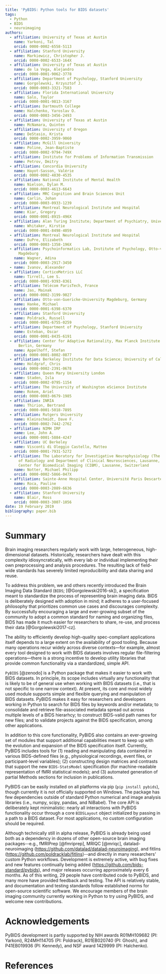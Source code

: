 ```yaml
---
title: 'PyBIDS: Python tools for BIDS datasets'
tags:
  - Python
  - BIDS
  - neuroimaging
authors:
  - affiliation: University of Texas at Austin
    name: Yarkoni, Tal
    orcid: 0000-0002-6558-5113
  - affiliation: Stanford University
    name: Markiewicz, Christopher J.
    orcid: 0000-0002-6533-164X
  - affiliation: University of Texas at Austin
    name: de la Vega, Alejandro
    orcid: 0000-0001-9062-3778
  - affiliation: Department of Psychology, Stanford University
    name: Gorgolewski, Krzysztof J.
    orcid: 0000-0003-3321-7583
  - affiliation: Florida International University
    name: Salo, Taylor
    orcid: 0000-0001-9813-3167
  - affiliation: Dartmouth College
    name: Halchenko, Yaroslav O.
    orcid: 0000-0003-3456-2493
  - affiliation: University of Texas at Austin
    name: McNamara, Quinten
  - affiliation: University of Oregon
    name: DeStasio, Krista
    orcid: 0000-0002-3959-9060
  - affiliation: McGill University
    name: Poline, Jean-Baptiste
    orcid: 0000-0002-9794-749X
  - affiliation: Institute for Problems of Information Transmission
    name: Petrov, Dmitry
  - affiliation: Concordia University
    name: Hayot-Sasson, Valérie
    orcid: 0000-0002-4830-4535
  - affiliation: National Institute of Mental Health
    name: Nielson, Dylan M.
    orcid: 0000-0003-4613-6643
  - affiliation: MRC Cognition and Brain Sciences Unit
    name: Carlin, Johan
    orcid: 0000-0003-0933-1239
  - affiliation: Montreal Neurological Institute and Hospital
    name: Kiar, Gregory
    orcid: 0000-0001-8915-496X
  - affiliation: Alan Turing Institute; Department of Psychiatry, University of Cambridge
    name: Whitaker, Kirstie
    orcid: 0000-0001-8498-4059
  - affiliation: Montreal Neurological Institute and Hospital
    name: DuPre, Elizabeth
    orcid: 0000-0003-1358-196X
  - affiliation: Psychoinformatics Lab, Institute of Psychology, Otto-von-Guericke University
      Magdeburg
    name: Wagner, Adina
    orcid: 0000-0003-2917-3450
  - name: Ivanov, Alexander
  - affiliation: CorticoMetrics LLC
    name: Tirrell, Lee S.
    orcid: 0000-0001-9393-8361
  - affiliation: Télécom ParisTech, France
    name: Jas, Mainak
    orcid: 0000-0002-3199-9027
  - affiliation: Otto-von-Guericke-University Magdeburg, Germany
    name: Hanke, Michael
    orcid: 0000-0001-6398-6370
  - affiliation: Stanford University
    name: Poldrack, Russell
    orcid: 0000-0001-6755-0259
  - affiliation: Department of Psychology, Stanford University
    name: Esteban, Oscar
    orcid: 0000-0001-8435-6191
  - affiliation: Center for Adaptive Rationality, Max Planck Institute for Human Development,
      Berlin, Germany
    name: Appelhoff, Stefan
    orcid: 0000-0001-8002-0877
  - affiliation: Berkeley Institute for Data Science; University of California at Berkeley
    name: Holdgraf, Chris
    orcid: 0000-0002-2391-0678
  - affiliation: Queen Mary University London
    name: Staden, Isla
    orcid: 0000-0002-0795-1154
  - affiliation: The University of Washington eScience Institute
    name: Rokem, Ariel
    orcid: 0000-0003-0679-1985
  - affiliation: INRIA
    name: Thirion, Bertrand
    orcid: 0000-0001-5018-7895
  - affiliation: Rutgers University
    name: Kleinschmidt, Dave F.
    orcid: 0000-0002-7442-2762
  - affiliation: NIMH IRP
    name: Lee, John A.
    orcid: 0000-0001-5884-4247
  - affiliation: UC Berkeley
    name: Visconti di Oleggio Castello, Matteo
    orcid: 0000-0001-7931-5272
  - affiliation: The Laboratory for Investigative Neurophysiology (The LINE), Department
      of Radiology and Department of Clinical Neurosciences, Lausanne, Switzerland;
      Center for Biomedical Imaging (CIBM), Lausanne, Switzerland
    name: Notter, Michael Philipp
    orcid: 0000-0002-5866-047X
  - affiliation: Sainte-Anne Hospital Center, Université Paris Descartes
    name: Roca, Pauline
    orcid: 0000-0003-2089-6636
  - affiliation: Stanford University
    name: Blair, Ross
    orcid: 0000-0003-3007-1056
date: 19 February 2019
bibliography: paper.bib
---
```


# Summary

Brain imaging researchers regularly work with large, heterogeneous,
high-dimensional datasets. Historically, researchers have dealt with this
complexity idiosyncratically, with every lab or individual implementing their
own preprocessing and analysis procedures. The resulting lack of field-wide
standards has severely limited reproducibility and data sharing and reuse.

To address this problem, we and others recently introduced the Brain Imaging
Data Standard (``BIDS``; [@Gorgolewski2016-sk]), a specification meant to
standardize the process of representing brain imaging data. BIDS is
deliberately designed with adoption in mind; it adheres to a user-focused
philosophy that prioritizes common use cases and discourages complexity. By
successfully encouraging a large and ever-growing subset of the community to
adopt a common standard for naming and organizing files, BIDS has made it much
easier for researchers to share, re-use, and process their data
[@Gorgolewski2017-cz].

The ability to efficiently develop high-quality spec-compliant applications
itself depends to a large extent on the availability of good tooling.
Because many operations recur widely across diverse contexts—for example,
almost every tool designed to work with BIDS datasets involves regular
file-filtering operations—there is a strong incentive to develop utility
libraries that provide common functionality via a standardized, simple API.

``PyBIDS`` [@zenodo] is a Python package that makes it easier to work with BIDS
datasets. In principle, its scope includes virtually any functionality that is
likely to be of general use when working with BIDS datasets (i.e., that is not
specific to one narrow context). At present, its core and most widely used
module supports simple and flexible querying and manipulation of BIDS datasets.
PyBIDS makes it easy for researchers and developers working in Python to search
for BIDS files by keywords and/or metadata; to consolidate and retrieve
file-associated metadata spread out across multiple levels of a BIDS hierarhcy;
to construct BIDS-valid path names for new files; and to validate projects
against the BIDS specification, among other applications.

In addition to this core functionality, PyBIDS also contains an ever-growing
set of modules that support additional capabilities meant to keep up with the
evolution and expansion of the BIDS specification itself. Currently, PyBIDS
includes tools for (1) reading and manipulating data contained in various
BIDS-defined files (e.g., physiological recordings, event files, or
participant-level variables); (2) constructing design matrices and contrasts
that support the new ``BIDS-StatsModel`` specification (for machine-readable
representation of fMRI statistical models); and (3) automated generation of
partial Methods sections for inclusion in publications.

PyBIDS can be easily installed on all platforms via pip (``pip install
pybids``), though currently it is not officially supported on Windows. The
package has few dependencies outside of standard Python numerical and image
analysis libraries (i.e., numpy, scipy, pandas, and NiBabel). The core API
is deliberately kept minimalistic: nearly all interactions with PyBIDS
functionality occur through a core ``BIDSLayout`` object initialized by passing
in a path to a BIDS dataset. For most applications, no custom configuration
should be required.

Although technically still in alpha release, PyBIDS is already being used both
as a dependency in dozens of other open-source brain imaging packages--e.g.,
fMRIPrep [@fmriprep], MRIQC [@mriqc], datalad-neuroimaging
(https://github.com/datalad/datalad-neuroimaging), and fitlins
(https://github.com/poldracklab/fitlins)--and directly in many researchers'
custom Python workflows. Development is extremely active, with bug fixes and
new features continually being added (https://github.com/bids-standard/pybids),
and major releases occurring approximately every 6 months. As of this writing,
29 people have contributed code to PyBIDS, and many more have provided feedback
and testing. The API is relatively stable, and documentation and testing
standards follow established norms for open-source scientific software. We
encourage members of the brain imaging community currently working in Python to
try using PyBIDS, and welcome new contributions.

# Acknowledgements

PyBIDS development is partly supported by NIH awards R01MH109682 (PI: Yarkoni),
R24MH114705 (PI: Poldrack), R01EB020740 (PI: Ghosh), and P41EB019936 (PI:
Kennedy), and NSF award 1429999 (PI: Halchenko).

# References
